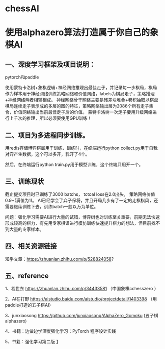 # chessAI
# 使用alphazero算法打造属于你自己的象棋AI


## 一、深度学习框架及项目说明：
pytorch和paddle

使用蒙特卡洛树+象棋逻辑+神经网络推理出最佳走子，并记录每一步棋局，棋局作为样本用于神经网络训练策略网络和价值网络，labels为棋局走子，策略推理+神经网络两者相辅相成。
神经网络骨干网络主要是残差块堆叠+卷积抽取以棋盘棋局连续走子表示成的多层的图的特征，策略网络输出层为2086个所有走子集合，价值网络输出当前最佳走子后的价值。
蒙特卡洛树一次走子要用升级网络进行上千次的推理，所以必须要使用GPU训练！


## 二、项目为多进程同步训练。
用redis存储博弈棋局用于训练，训练时，在终端运行python collect.py用于自我对弈产生数据，这个可以多开，我开了4个。

然后，在终端运行python train.py用于模型训练，这个终端只用开一个。

## 三、训练现状
截止提交项目时已训练了3000 batchs， totoal loss在2.0出头， 策略网络价值0.9+(满值为1)。
AI已经学会了弃子保将，并且开局几步有了一定的走棋棋风，还需要继续训练下去，训练batch一般以万为单位。

问题：强化学习需要AI进行大量的试错，博弈树也对训练至关重要，前期无法快速形成较高的棋力，有先用专家棋谱进行模仿训练快速提升棋力的想法，但目前找不到大量的专家样本。

## 四、相关资源链接

知乎文章：https://zhuanlan.zhihu.com/p/528824058?


## 五、reference
1、程世东 https://zhuanlan.zhihu.com/p/34433581 （中国象棋cchesszero ）

2、AI在打野 https://aistudio.baidu.com/aistudio/projectdetail/1403398 （用paddle打造的五子棋AI）

3、junxiaosong https://github.com/junxiaosong/AlphaZero_Gomoku (五子棋alphazero)

4、书籍：边做边学深度强化学习：PyTorch 程序设计实践

5、书籍：强化学习第二版
】
